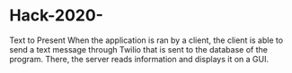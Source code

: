 # Hack-2020-
Text to Present
When the application is ran by a client, the client is able to send a text message through Twilio that is sent to the database of the program. There, the server reads information and displays it on a GUI. 
